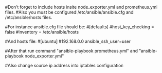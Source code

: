 #Don't forget to include hosts insite node_exporter.yml and prometheus.yml files.
#Also you must be configured /etc/ansible/ansible.cfg and /etc/ansible/hosts files.

#For instance ansible.cfg file should be:
#[defaults]
#host_key_checking = false
#inventory = /etc/ansible/hosts

#And hosts file: 
#[ubuntu] 
#192.168.0.0 ansible_ssh_user=user

#After that run command "ansible-playbook prometheus.yml" and "ansible-playbook node_exporter.yml"

#Also change source ip address into iptables configuration
